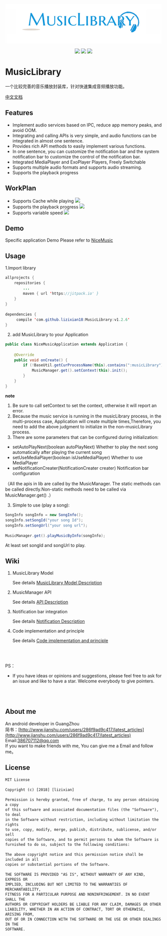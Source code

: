 <p align="center">
<a href="art/logo.jpg"><img src="art/logo.jpg"/></a>
</p>

<p align="center">
<a href="http://developer.android.com/index.html"><img src="https://img.shields.io/badge/platform-android-green.svg"></a>
<a href="https://jitpack.io/#lizixian18/MusicLibrary"><img src="https://jitpack.io/v/lizixian18/MusicLibrary.svg"></a>
<a href="http://choosealicense.com/licenses/mit/"><img src="https://img.shields.io/badge/license-MIT-green.svg"></a>
</p>

# MusicLibrary

一个比较完善的音乐播放封装库，针对快速集成音频播放功能。  

[中文文档](https://github.com/lizixian18/MusicLibrary/blob/master/README-ZH.md)

## Features

- Implement audio services based on IPC, reduce app memory peaks, and avoid OOM.
- Integrating and calling APIs is very simple, and audio functions can be integrated in almost one sentence.
- Provides rich API methods to easily implement various functions.
- In one sentence, you can customize the notification bar and the system notification bar to customize the control of the notification bar.
- Integrated MediaPlayer and ExoPlayer Players, Freely Switchable
- Supports multiple audio formats and supports audio streaming.
- Supports the playback progress

## WorkPlan

- Supports Cache while playing [![](https://img.shields.io/badge/goal%20progress-0%25-brightgreen.svg)](https://github.com/lizixian18/MusicLibrary)
- Supports the playback progress [![](https://img.shields.io/badge/goal%20progress-100%25-brightgreen.svg)](https://github.com/lizixian18/MusicLibrary)
- Supports variable speed [![](https://img.shields.io/badge/goal%20progress-0%25-brightgreen.svg)](https://github.com/lizixian18/MusicLibrary)
 

## Demo

Specific application Demo Please refer to [NiceMusic](https://github.com/lizixian18/NiceMusic)

## Usage

1.Import library

```java
allprojects {
    repositories {
        ...
        maven { url 'https://jitpack.io' }
    }
}

dependencies {
     compile 'com.github.lizixian18:MusicLibrary:v1.2.6'
}
```

2. add MusicLibrary to your Application

```java
public class NiceMusicApplication extends Application {

    @Override
    public void onCreate() {
        if (!BaseUtil.getCurProcessName(this).contains(":musicLibrary")) {
            MusicManager.get().setContext(this).init();
        }
    }
}
```

**note**
1. Be sure to call setContext to set the context, otherwise it will report an error. 
2. Because the music service is running in the musicLibrary process, in the multi-process case, Application will create multiple times,Therefore, you need to add the above judgment to initialize in the non-musicLibrary process.
3. There are some parameters that can be configured during initialization:

- setAutoPlayNext(boolean autoPlayNext) Whether to play the next song automatically after playing the current song
- setUseMediaPlayer(boolean isUseMediaPlayer) Whether to use MediaPlayer
- setNotificationCreater(NotificationCreater creater) Notification bar configuration

（All the apis in lib are called by the MusicManager. The static methods can be called directly.Non-static methods need to be called via MusicManager.get() .） 
  
3. Simple to use (play a song):

```java
SongInfo songInfo = new SongInfo();
songInfo.setSongId("your song Id"); 
songInfo.setSongUrl("your song url"); 

MusicManager.get().playMusicByInfo(songInfo);
```

At least set songId and songUrl to play.

## Wiki

1. MusicLibrary Model 
 
   See details [MusicLibrary Model Description](https://github.com/lizixian18/MusicLibrary/blob/master/readme/model.md)
   
2. MusicManager API
   
   See details [API Description](https://github.com/lizixian18/MusicLibrary/blob/master/readme/api.md)
 
3. Notification bar integration

   See details [Notification Description](https://github.com/lizixian18/MusicLibrary/blob/master/readme/notification.md)

4. Code implementation and principle
  
   See details [Code implementation and principle](https://github.com/lizixian18/MusicLibrary/blob/master/readme/principle.md)


<br><br>

PS：
- If you have ideas or opinions and suggestions, please feel free to ask for an issue and like to have a star. Welcome everybody to give pointers.

<br><br>

##  About me

An android developer in GuangZhou  
简书：[http://www.jianshu.com/users/286f9ad9c417/latest_articles](http://www.jianshu.com/users/286f9ad9c417/latest_articles)   
Email:386707112@qq.com  
If you want to make friends with me, You can give me a Email and follow me。


## License

```
MIT License

Copyright (c) [2018] [lizixian]

Permission is hereby granted, free of charge, to any person obtaining a copy
of this software and associated documentation files (the "Software"), to deal
in the Software without restriction, including without limitation the rights
to use, copy, modify, merge, publish, distribute, sublicense, and/or sell
copies of the Software, and to permit persons to whom the Software is
furnished to do so, subject to the following conditions:

The above copyright notice and this permission notice shall be included in all
copies or substantial portions of the Software.

THE SOFTWARE IS PROVIDED "AS IS", WITHOUT WARRANTY OF ANY KIND, EXPRESS OR
IMPLIED, INCLUDING BUT NOT LIMITED TO THE WARRANTIES OF MERCHANTABILITY,
FITNESS FOR A PARTICULAR PURPOSE AND NONINFRINGEMENT. IN NO EVENT SHALL THE
AUTHORS OR COPYRIGHT HOLDERS BE LIABLE FOR ANY CLAIM, DAMAGES OR OTHER
LIABILITY, WHETHER IN AN ACTION OF CONTRACT, TORT OR OTHERWISE, ARISING FROM,
OUT OF OR IN CONNECTION WITH THE SOFTWARE OR THE USE OR OTHER DEALINGS IN THE
SOFTWARE.
```

